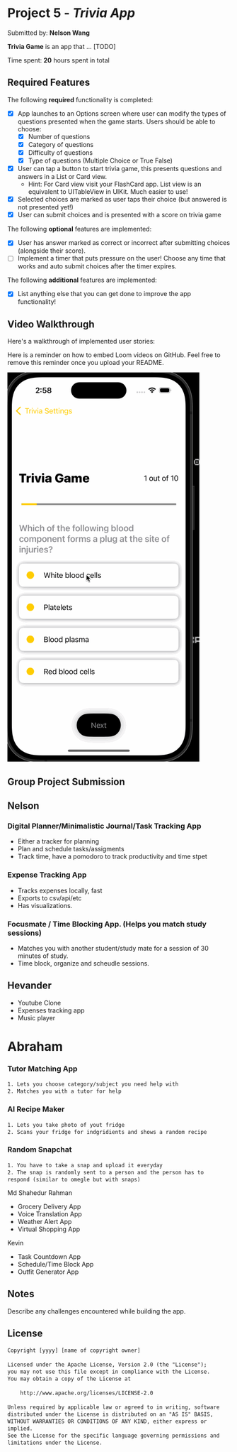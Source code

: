 # Project 5 - *Trivia App*

Submitted by: **Nelson Wang**

**Trivia Game** is an app that ... [TODO] 

Time spent: **20** hours spent in total

## Required Features

The following **required** functionality is completed:

- [x] App launches to an Options screen where user can modify the types of questions presented when the game starts. Users should be able to choose:
  - [x] Number of questions
  - [x] Category of questions
  - [x] Difficulty of questions
  - [x] Type of questions (Multiple Choice or True False)
- [x] User can tap a button to start trivia game, this presents questions and answers in a List or Card view.
  - Hint: For Card view visit your FlashCard app. List view is an equivalent to UITableView in UIKit. Much easier to use!
- [x] Selected choices are marked as user taps their choice (but answered is not presented yet!)
- [x] User can submit choices and is presented with a score on trivia game
 
The following **optional** features are implemented:

- [x] User has answer marked as correct or incorrect after submitting choices (alongside their score).
- [ ] Implement a timer that puts pressure on the user! Choose any time that works and auto submit choices after the timer expires. 

The following **additional** features are implemented:

- [x] List anything else that you can get done to improve the app functionality!

## Video Walkthrough

Here's a walkthrough of implemented user stories:

Here is a reminder on how to embed Loom videos on GitHub. Feel free to remove this reminder once you upload your README. 

![Guide](./triviademo.gif)

## Group Project Submission

## Nelson

### Digital Planner/Minimalistic Journal/Task Tracking App
- Either a tracker for planning
- Plan and schedule tasks/assigments
- Track time, have a pomodoro to track productivity and time stpet


### Expense Tracking App
- Tracks expenses locally, fast
- Exports to csv/api/etc
- Has visualizations.

### Focusmate / Time Blocking App. (Helps you match study sessions)
- Matches you with another student/study mate for a session of 30 minutes of study.
- Time block, organize and scheudle sessions.


## Hevander

- Youtube Clone
- Expenses tracking app
- Music player


# Abraham
### Tutor Matching App
    1. Lets you choose category/subject you need help with
    2. Matches you with a tutor for help
### AI Recipe Maker
    1. Lets you take photo of yout fridge
    2. Scans your fridge for indgridients and shows a random recipe
### Random Snapchat
    1. You have to take a snap and upload it everyday
    2. The snap is randomly sent to a person and the person has to 
    respond (similar to omegle but with snaps)


Md Shahedur Rahman
- Grocery Delivery App
- Voice Translation App
- Weather Alert App
- Virtual Shopping App

Kevin
- Task Countdown App
- Schedule/Time Block App
- Outfit Generator App


## Notes

Describe any challenges encountered while building the app.

## License

    Copyright [yyyy] [name of copyright owner]

    Licensed under the Apache License, Version 2.0 (the "License");
    you may not use this file except in compliance with the License.
    You may obtain a copy of the License at

        http://www.apache.org/licenses/LICENSE-2.0

    Unless required by applicable law or agreed to in writing, software
    distributed under the License is distributed on an "AS IS" BASIS,
    WITHOUT WARRANTIES OR CONDITIONS OF ANY KIND, either express or implied.
    See the License for the specific language governing permissions and
    limitations under the License.

